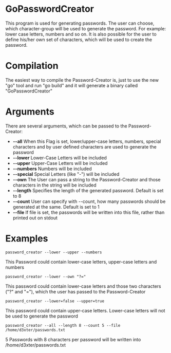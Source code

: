 GoPasswordCreator
=================

This program is used for generating passwords.
The user can choose, which character-group will be used to generate the password.
For example: lower case letters, numbers and so on.
It is also possible for the user to define his/her own set of characters, which will be used to create the password.


Compilation
===========

The easiest way to compile the Password-Creator is, just to use the new "go" tool and run "go build" 
and it will generate a binary called "GoPasswordCreator"


Arguments
=========

There are several arguments, which can be passed to the Password-Creator:

- **--all**	When this Flag is set, lower/upper-case letters, numbers, special characters and by user defined characters are used to generate the password
- **--lower**	Lower-Case Letters will be included
- **--upper**	Upper-Case Letters will be included
- **--numbers**	Numbers will be included
- **--special**	Special Letters (like "-") will be included
- **--own**	The User can pass a string to the Password-Creator and those characters in the string will be included
- **--length** 	Specifies the length of the generated password. Default is set to 8
- **--count**	User can specify with --count, how many passwords should be generated at the same. Default is set to 1
- **--file**	If file is set, the passwords will be written into this file, rather than printed out on stdout


Examples
========

	password_creator --lower --upper --numbers
This Password could contain lower-case letters, upper-case letters and numbers

	password_creator --lower --own "?="
This password could contain lower-case letters and those two characters ("?" and "="), which the user has passed to the Password-Creator

	password_creator --lower=false --upper=true
This password could contain upper-case letters. Lower-case letters will not be used to generate the password

	password_creator --all --length 8 --count 5 --file /home/d3xter/passwords.txt
5 Passwords with 8 characters per password will be written into /home/d3xter/passwords.txt
